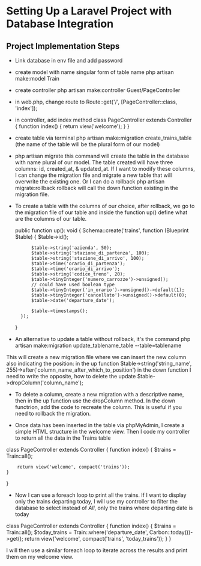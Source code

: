 # Setting Up a Laravel Project with Database Integration

## Project Implementation Steps

- Link database in env file and add password

- create model with name singular form of table name
php artisan make:model Train

- create controller
php artisan make:controller Guest/PageController 


- in web.php, change route to 
Route::get('/', [PageController::class, 'index']);

- in controller, add index method 
class PageController extends Controller
{
    function index()
    {
        return view('welcome');
    }
}

- create table via terminal
php artisan make:migration create_trains_table (the name of the table will be the plural form of our model)

- php artisan migrate
this command will create the table in the database with name plural of our model. The table created will have three columns: id, created_at, & updated_at. If I want to modify these columns, I can change the migration file and migrate a new table that will overwrite the existing one. Or I can do a rollback
php artisan migrate:rollback
rollback will call the down function existing in the migration file. 

- To create a table with the columns of our choice, after rollback, we go to the migration file of our table and inside the function up() define what are the columns of our table. 

    public function up(): void
    {
        Schema::create('trains', function (Blueprint $table) {
            $table->id();

            $table->string('azienda', 50);
            $table->string('stazione_di_partenza', 100);
            $table->string('stazione_di_arrivo', 100);
            $table->time('orario_di_partenza');
            $table->time('orario_di_arrivo');
            $table->string('codice_treno', 20);
            $table->tinyInteger('numero_carrozze')->unsigned();
            // could have used boolean type
            $table->tinyInteger('in_orario')->unsigned()->default(1);
            $table->tinyInteger('cancellato')->unsigned()->default(0);
            $table->date('departure_date');

            $table->timestamps();
        });
    }

- An alternative to update a table without rollback, it's the command 
php artisan make:migration update_tablename_table --table=tablename

This will create a new migration file where we can insert the new column also indicating the position:
in the up function
$table->string('string_name', 255)->after('column_name_after_which_to_position')
in the down function I need to write the opposite, how to delete the update
$table->dropColumn('column_name');

- To delete a column, create a new migration with a descriptive name, then in the up function use the dropColumn method. In the down functrion, add the code to recreate the column. This is useful if you need to rollback the migration.

- Once data has been inserted in the table via phpMyAdmin, I create a simple HTML structure in the welcome view. Then I code my controller to return all the data in the Trains table

class PageController extends Controller
{
    function index()
    {
        $trains = Train::all();
        
        return view('welcome', compact('trains'));
    }
}

- Now I can use a foreach loop to print all the trains. If I want to display only the trains departing today, I will use my controller to filter the database to select instead of *All*, only the trains where departing date is today

class PageController extends Controller
{
    function index()
    {
        $trains = Train::all();
        $today_trains = Train::where('departure_date', Carbon::today())->get();
        return view('welcome', compact('trains', 'today_trains'));
    }
}

I will then use a similar foreach loop to iterate across the results and print them on my welcome view. 



